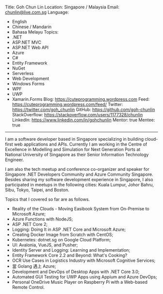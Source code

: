 Title: Goh Chun Lin
Location: Singapore / Malaysia
Email: chunlin@live.com.sg
Language:
  - English
  - Chinese / Mandarin
  - Bahasa Melayu
Topics:
  - .NET
  - ASP.NET MVC
  - ASP.NET Web API
  - Azure
  - C#
  - Entity Framework
  - NuGet
  - Serverless
  - Web Development
  - Windows Forms
  - WPF
  - UWP
  - Xamarin.Forms
Blog: https://cuteprogramming.wordpress.com
Feed: https://cuteprogramming.wordpress.com/feed/
Twitter:  https://twitter.com/goh_chunlin
GitHub: https://github.com/goh-chunlin
StackOverflow: https://stackoverflow.com/users/1177328/chunlin
LinkedIn: https://www.linkedin.com/in/gohchunlin
Mentor: true
Mentee: true
---
I am a software developer based in Singapore specializing in building cloud-first web applications and APIs. Currently I am working in the Centre of Excellence in Modelling and Simulation for Next Generation Ports at National University of Singapore as their Senior Information Technology Engineer.

I am also the tech meetup and conference co-organizer and speaker for Singapore .NET Developers Community and Azure Community Singapore. Besides sharing my software development experience in Singapore, I also participated in meetups in the following cities: Kuala Lumpur, Johor Bahru, Sibu, Tokyo, Taipei, and Boston.

Topics that I covered so far are as follows.
- Reality of the Clouds - Moving Easibook System from On-Premise to Microsoft Azure;
- Azure Functions with NodeJS;
- ASP .NET Core 2;
- Logging: Doing It in ASP .NET Core and Microsoft Azure;
- Creating Docker Image from Scratch with CentOS;
- Kubernetes: dotnet.sg on Google Cloud Platform;
- UI: Avalonia, VueJS, and Pusher;
- Identity Server and Logging: Learning and Implementation;
- Entity Framework Core 2.2 and Beyond: What's Cooking?
- OCR Use Cases in Logistics Industry with Microsoft Cognitive Services;
- 當 Golang 遇上 Azure;
- Development and DevOps of Desktop Apps with .NET Core 3.0;
- Automated GUI Testing for UWP Apps using Appium and Azure DevOps;
- Personal OneDrive Music Player on Raspberry Pi with a Web-based Remote Control.	
